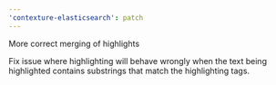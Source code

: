 ```yaml
---
'contexture-elasticsearch': patch
---
```


More correct merging of highlights

Fix issue where highlighting will behave wrongly when the text being highlighted contains substrings that match the highlighting tags.
